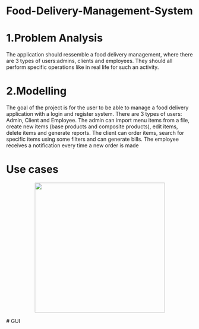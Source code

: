 # Food-Delivery-Management-System
# 1.Problem Analysis
The application should ressemble a food delivery management, where there are 3 types of 
users:admins, clients and employees. They should all perform specific operations like in real life for such 
an activity.
# 2.Modelling
The goal of the project is for the user to be able to manage a food delivery application with a login 
and register system. There are 3 types of users: Admin, Client and Employee. The admin can import menu 
items from a file, create new items (base products and composite products), edit items, delete items and 
generate reports. The client can order items, search for specific items using some filters and can generate 
bills. The employee receives a notification every time a new order is made
# Use cases 
<p align="center">
  <img src="e" width="350" title="">

</p>
# GUI
